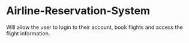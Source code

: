 # Airline-Reservation-System
Will allow the user to login to their account, book flights and access the flight information.
